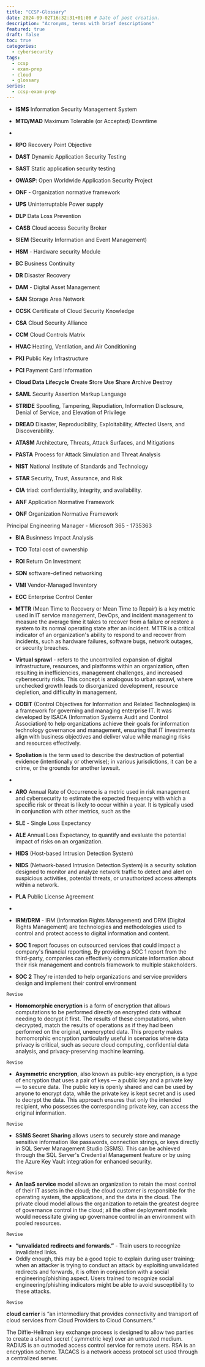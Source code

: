 ```yaml
---
title: "CCSP-Glossary"
date: 2024-09-02T16:32:31+01:00 # Date of post creation.
description: "Acronyms, terms with brief descriptions"
featured: true
draft: false
toc: true
categories:
  - cybersecurity
tags:
  - ccsp
  - exam-prep
  - cloud
  - glossary
series:
  - ccsp-exam-prep
---
```


* **ISMS** Information Security Management System
* **MTD/MAD** Maximum Tolerable (or Accepted) Downtime
*
* **RPO** Recovery Point Objective
* **DAST** Dynamic Application Security Testing
* **SAST** Static application security testing
* **OWASP**: Open Worldwide Application Security Project
* **ONF** - Organization normative framework
* **UPS** Uninterruptable Power supply
* **DLP** Data Loss Prevention
* **CASB** Cloud access Security Broker
* **SIEM** (Security Information and Event Management)
* **HSM** - Hardware security Module
* **BC** Business Continuity
* **DR** Disaster Recovery
* **DAM** - Digital Asset Management
* **SAN** Storage Area Network

* **CCSK** Certificate of Cloud Security Knowledge
* **CSA**  Cloud Security Alliance
* **CCM** Cloud Controls Matrix
* **HVAC** Heating, Ventilation, and Air Conditioning
* **PKI**  Public Key Infrastructure
* **PCI** Payment Card Information

* **Cloud Data Lifecycle** **C**reate **S**tore **U**se **S**hare **A**rchive **D**estroy

* **SAML** Security Assertion Markup Language

* **STRIDE** Spoofing, Tampering, Repudiation, Information Disclosure, Denial of Service, and
  Elevation of Privilege

* **DREAD** Disaster, Reproducibility, Exploitability, Affected Users, and Discoverability.

* **ATASM** Architecture, Threats, Attack Surfaces, and Mitigations

* **PASTA** Process for Attack Simulation and Threat Analysis
* **NIST** National Institute of Standards and Technology
* **STAR** Security, Trust, Assurance, and Risk
* **CIA** triad: confidentiality, integrity, and availability.
* **ANF** Application Normative Framework
* **ONF** Organization Normative Framework

Principal Engineering Manager - Microsoft 365 - 1735363

* **BIA** Businness Impact Analysis
* **TCO** Total cost of ownership
* **ROI**  Return On Investment
* **SDN** software-defined networking
* **VMI** Vendor-Managed Inventory
* **ECC** Enterprise Control Center
* **MTTR** (Mean Time to Recovery or Mean Time to Repair) is a key metric used in IT service
  management, DevOps, and incident management to measure the average time it takes to recover from a
  failure or restore a system to its normal operating state after an incident. MTTR is a critical
  indicator of an organization's ability to respond to and recover from incidents, such as hardware
  failures, software bugs, network outages, or security breaches.


* **Virtual sprawl** - refers to the uncontrolled expansion of digital infrastructure, resources,
  and platforms within an organization, often resulting in inefficiencies, management challenges,
  and increased cybersecurity risks. This concept is analogous to urban sprawl, where unchecked
  growth leads to disorganized development, resource depletion, and difficulty in management.

* **COBIT** (Control Objectives for Information and Related Technologies) is a framework for
  governing and managing enterprise IT. It was developed by ISACA (Information Systems Audit and
  Control Association) to help organizations achieve their goals for information technology
  governance and management, ensuring that IT investments align with business objectives and deliver
  value while managing risks and resources effectively.


* **Spoliation** is the term used to describe the destruction of potential evidence (intentionally
  or otherwise); in various jurisdictions, it can be a crime, or the grounds for another lawsuit.
*
* **ARO** Annual Rate of Occurrence is a metric used in risk management and cybersecurity to
  estimate the expected frequency with which a specific risk or threat is likely to occur within a
  year. It
  is typically used in conjunction with other metrics, such as the

* **SLE** - Single Loss Expectancy

* **ALE** Annual Loss Expectancy, to quantify and evaluate the potential impact of risks on an
  organization.

* **HIDS** (Host-based Intrusion Detection System)
* **NIDS** (Network-based Intrusion Detection System) is a security solution designed to monitor and
  analyze network traffic to detect and alert on suspicious activities, potential threats, or
  unauthorized access attempts within a network.

* **PLA** Public License Agreement
*
* **IRM/DRM** - IRM (Information Rights Management) and DRM (Digital Rights Management) are
  technologies and methodologies used to control and protect access to digital information and
  content.

* **SOC 1** report focuses on outsourced services that could impact a company's financial reporting.
  By providing a SOC 1 report from the third-party, companies can effectively communicate
  information about their risk management and controls framework to multiple stakeholders.

* **SOC 2** They're intended to help organizations and service providers design and implement their
  control environment

`Revise`

* **Homomorphic encryption** is a form of encryption that allows computations to be performed
  directly on
  encrypted data without needing to decrypt it first. The results of these computations, when
  decrypted, match the results of operations as if they had been performed on the original,
  unencrypted data. This property makes homomorphic encryption particularly useful in scenarios
  where
  data privacy is critical, such as secure cloud computing, confidential data analysis, and
  privacy-preserving machine learning.

`Revise`

* **Asymmetric encryption**, also known as public-key encryption, is a type of encryption that uses
  a pair of keys — a public key and a private key — to secure data. The public key is openly shared
  and can be used by anyone to encrypt data, while the private key is kept secret and is used to
  decrypt the data. This approach ensures that only the intended recipient, who possesses the
  corresponding private key, can access the original information.

`Revise`

* **SSMS Secret Sharing** allows users to securely store and manage sensitive information like
  passwords, connection strings, or keys directly in SQL Server Management Studio (SSMS). This can
  be achieved through the SQL Server's Credential Management feature or by using the Azure Key Vault
  integration for enhanced security.

`Revise`

* **An IaaS service** model allows an organization to retain the most control of their IT assets in
  the
  cloud; the cloud customer is responsible for the operating system, the applications, and the data
  in the cloud. The private cloud model allows the organization to retain the greatest degree of
  governance control in the cloud; all the other deployment models would necessitate giving up
  governance control in an environment with pooled resources.

`Revise`

* **“unvalidated redirects and forwards.”** - Train users to recognize invalidated links.
* Oddly enough, this may be a good topic to explain during user training; when an attacker is trying
  to conduct an attack by exploiting unvalidated redirects and forwards, it is often in conjunction
  with a social engineering/phishing aspect. Users trained to recognize social engineering/phishing
  indicators might be able to avoid susceptibility to these attacks.

`Revise`

**cloud carrier** is “an intermediary that provides connectivity and transport of cloud services
from Cloud Providers to Cloud Consumers.”

The Diffie-Hellman key exchange process is designed to allow two parties to create a shared secret (
symmetric key) over an untrusted medium. RADIUS is an outmoded access control service for remote
users. RSA is an encryption scheme. TACACS is a network access protocol set used through a
centralized server.